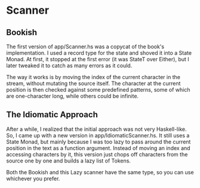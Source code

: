# Scanner

## Bookish
The first version of app/Scanner.hs was a copycat of the book's implementation. I used a record type for the state and shoved it into a State Monad. At first, it stopped at the first error (it was StateT over Either), but I later tweaked it to catch as many errors as it could.

The way it works is by moving the index of the current character in the stream, without mutating the source itself. The character at the current position is then checked against some predefined patterns, some of which are one-character long, while others could be infinite.

## The Idiomatic Approach
After a while, I realized that the initial approach was not very Haskell-like. So, I came up with a new version in app/IdiomaticScanner.hs. It still uses a State Monad, but mainly because I was too lazy to pass around the current position in the text as a function argument. Instead of moving an index and accessing characters by it, this version just chops off characters from the source one by one and builds a lazy list of Tokens.

Both the Bookish and this Lazy scanner have the same type, so you can use whichever you prefer.
